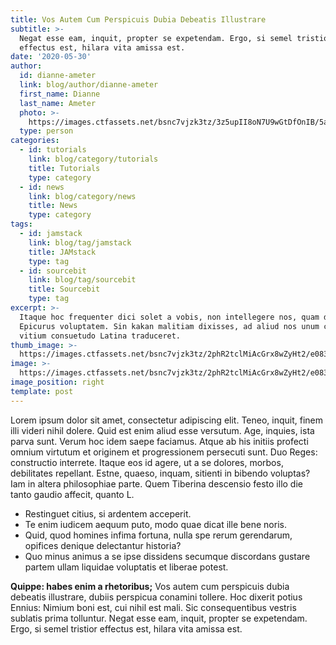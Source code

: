 ```yaml
---
title: Vos Autem Cum Perspicuis Dubia Debeatis Illustrare
subtitle: >-
  Negat esse eam, inquit, propter se expetendam. Ergo, si semel tristior
  effectus est, hilara vita amissa est.
date: '2020-05-30'
author:
  id: dianne-ameter
  link: blog/author/dianne-ameter
  first_name: Dianne
  last_name: Ameter
  photo: >-
    https://images.ctfassets.net/bsnc7vjzk3tz/3z5upII8oN7U9wGtDfOnIB/5a0dbd11abe58fc913e95da991756459/dianne-ameter.jpg
  type: person
categories:
  - id: tutorials
    link: blog/category/tutorials
    title: Tutorials
    type: category
  - id: news
    link: blog/category/news
    title: News
    type: category
tags:
  - id: jamstack
    link: blog/tag/jamstack
    title: JAMstack
    type: tag
  - id: sourcebit
    link: blog/tag/sourcebit
    title: Sourcebit
    type: tag
excerpt: >-
  Itaque hoc frequenter dici solet a vobis, non intellegere nos, quam dicat
  Epicurus voluptatem. Sin kakan malitiam dixisses, ad aliud nos unum certum
  vitium consuetudo Latina traduceret.
thumb_image: >-
  https://images.ctfassets.net/bsnc7vjzk3tz/2phR2tclMiAcGrx8wZyHt2/e0839e4954df7ebd6f641df2edb00222/post-4.png
image: >-
  https://images.ctfassets.net/bsnc7vjzk3tz/2phR2tclMiAcGrx8wZyHt2/e0839e4954df7ebd6f641df2edb00222/post-4.png
image_position: right
template: post
---
```


Lorem ipsum dolor sit amet, consectetur adipiscing elit. Teneo, inquit, finem illi videri nihil dolere. Quid est enim aliud esse versutum. Age, inquies, ista parva sunt. Verum hoc idem saepe faciamus. Atque ab his initiis profecti omnium virtutum et originem et progressionem persecuti sunt. Duo Reges: constructio interrete. Itaque eos id agere, ut a se dolores, morbos, debilitates repellant. Estne, quaeso, inquam, sitienti in bibendo voluptas? Iam in altera philosophiae parte. Quem Tiberina descensio festo illo die tanto gaudio affecit, quanto L.

- Restinguet citius, si ardentem acceperit.
- Te enim iudicem aequum puto, modo quae dicat ille bene noris.
- Quid, quod homines infima fortuna, nulla spe rerum gerendarum, opifices denique delectantur historia?
- Quo minus animus a se ipse dissidens secumque discordans gustare partem ullam liquidae voluptatis et liberae potest.

**Quippe: habes enim a rhetoribus;** Vos autem cum perspicuis dubia debeatis illustrare, dubiis perspicua conamini tollere. Hoc dixerit potius Ennius: Nimium boni est, cui nihil est mali. Sic consequentibus vestris sublatis prima tolluntur. Negat esse eam, inquit, propter se expetendam. Ergo, si semel tristior effectus est, hilara vita amissa est.

